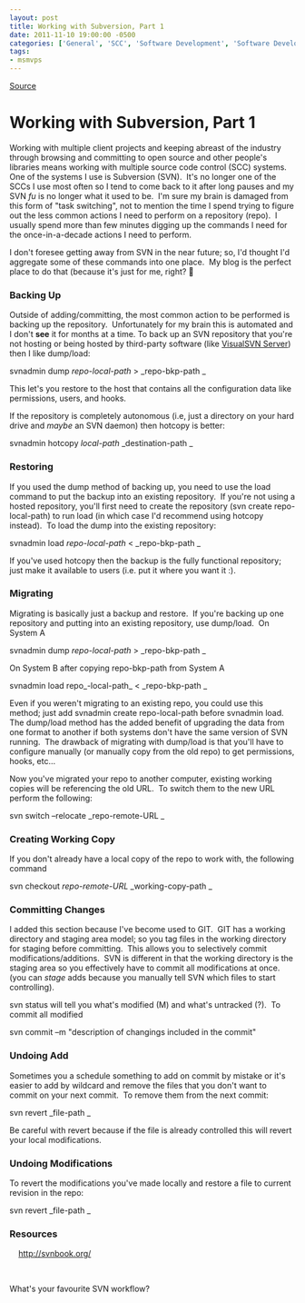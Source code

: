 ```yaml
---
layout: post
title: Working with Subversion, Part 1
date: 2011-11-10 19:00:00 -0500
categories: ['General', 'SCC', 'Software Development', 'Software Development Workflow', 'Subversion', 'SVN']
tags:
- msmvps
---
```

[Source](http://blogs.msmvps.com/peterritchie/2011/11/11/working-with-subversion-part-1/ "Permalink to Working with Subversion, Part 1")

# Working with Subversion, Part 1

Working with multiple client projects and keeping abreast of the industry through browsing and committing to open source and other people's libraries means working with multiple source code control (SCC) systems.  One of the systems I use is Subversion (SVN).  It's no longer one of the SCCs I use most often so I tend to come back to it after long pauses and my SVN _fu_ is no longer what it used to be.  I'm sure my brain is damaged from this form of "task switching", not to mention the time I spend trying to figure out the less common actions I need to perform on a repository (repo).  I usually spend more than few minutes digging up the commands I need for the once-in-a-decade actions I need to perform.  

I don't foresee getting away from SVN in the near future; so, I'd thought I'd aggregate some of these commands into one place.  My blog is the perfect place to do that (because it's just for me, right? 🙂

### Backing Up

Outside of adding/committing, the most common action to be performed is backing up the repository.  Unfortunately for my brain this is automated and I don't **see** it for months at a time. To back up an SVN repository that you're not hosting or being hosted by third-party software (like [VisualSVN Server][1]) then I like dump/load:

svnadmin dump _repo-local-path_ > _repo-bkp-path _

This let's you restore to the host that contains all the configuration data like permissions, users, and hooks.

If the repository is completely autonomous (i.e, just a directory on your hard drive and _maybe_ an SVN daemon) then hotcopy is better:

svnadmin hotcopy _local-path_ _destination-path _

### Restoring

If you used the dump method of backing up, you need to use the load command to put the backup into an existing repository.  If you're not using a hosted repository, you'll first need to create the repository (svn create repo-local-path) to run load (in which case I'd recommend using hotcopy instead).  To load the dump into the existing repository:

svnadmin load _repo-local-path_ < _repo-bkp-path _

If you've used hotcopy then the backup is the fully functional repository; just make it available to users (i.e. put it where you want it :).

### Migrating

Migrating is basically just a backup and restore.  If you're backing up one repository and putting into an existing repository, use dump/load.  On System A

svnadmin dump _repo-local-path_ > _repo-bkp-path _

On System B after copying repo-bkp-path from System A

svnadmin load repo_-local-path_ < _repo-bkp-path _

Even if you weren't migrating to an existing repo, you could use this method; just add svnadmin create repo-local-path before svnadmin load.  The dump/load method has the added benefit of upgrading the data from one format to another if both systems don't have the same version of SVN running.  The drawback of migrating with dump/load is that you'll have to configure manually (or manually copy from the old repo) to get permissions, hooks, etc…

Now you've migrated your repo to another computer, existing working copies will be referencing the old URL.  To switch them to the new URL perform the following:

svn switch –relocate _repo-remote-URL _

### Creating Working Copy

If you don't already have a local copy of the repo to work with, the following command 

svn checkout _repo-remote-URL_ _working-copy-path _

### Committing Changes

I added this section because I've become used to GIT.  GIT has a working directory and staging area model; so you tag files in the working directory for staging before committing.  This allows you to selectively commit modifications/additions.  SVN is different in that the working directory is the staging area so you effectively have to commit all modifications at once.  (you can _stage_ adds because you manually tell SVN which files to start controlling).

svn status will tell you what's modified (M) and what's untracked (?).  To commit all modified 

svn commit –m "description of changings included in the commit"

### Undoing Add

Sometimes you a schedule something to add on commit by mistake or it's easier to add by wildcard and remove the files that you don't want to commit on your next commit.  To remove them from the next commit:

svn revert _file-path _   

Be careful with revert because if the file is already controlled this will revert your local modifications.

### Undoing Modifications

To revert the modifications you've made locally and restore a file to current revision in the repo:

svn revert _file-path _

### Resources

    <http://svnbook.org/>

 

What's your favourite SVN workflow?

[1]: http://www.visualsvn.com/server/

